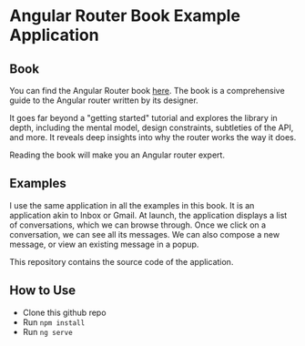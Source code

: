 # Angular Router Book Example Application

## Book

You can find the Angular Router book [here](https://leanpub.com/router). The book is a comprehensive guide to the Angular router written by its designer.

It goes far beyond a "getting started" tutorial and explores the library in depth, including the mental model, design constraints, subtleties of the API, and more. It reveals deep insights into why the router works the way it does.

Reading the book will make you an Angular router expert.

## Examples

I use the same application in all the examples in this book. It is an application akin to Inbox or Gmail. At launch, the application displays a list of conversations, which we can browse through. Once we click on a conversation, we can see all its messages. We can also compose a new message, or view an existing message in a popup.

This repository contains the source code of the application.

## How to Use

- Clone this github repo
- Run `npm install`
- Run `ng serve`
